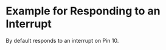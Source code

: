Example for Responding to an Interrupt
======================================

By default responds to an interrupt on Pin 10.
